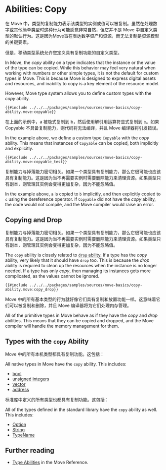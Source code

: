 # Abilities: Copy

在 Move 中，类型的复制能力表示该类型的实例或值可以被复制。虽然在处理数字或其他简单类型时这种行为可能感觉非常自然，但它并不是 Move 中自定义类型的默认行为。这是因为Move旨在表达数字资产和资源，而无法复制是资源模型的关键要素。

但是，移动类型系统允许您定义具有复制功能的自定义类型。

In Move, the _copy_ ability on a type indicates that the instance or the value of the type can be
copied. While this behavior may feel very natural when working with numbers or other simple types,
it is not the default for custom types in Move. This is because Move is designed to express digital
assets and resources, and inability to copy is a key element of the resource model.

However, Move type system allows you to define custom types with the _copy_ ability.

```move
{{#include ../../../packages/samples/sources/move-basics/copy-ability.move:copyable}}
```

在上面的示例中，a 被隐式复制到 b，然后使用解引用运算符显式复制到 c。如果 Copyable 不具备复制能力，则代码将无法编译，并且 Move 编译器将引发错误。

In the example above, we define a custom type `Copyable` with the _copy_ ability. This means that
instances of `Copyable` can be copied, both implicitly and explicitly.

```move
{{#include ../../../packages/samples/sources/move-basics/copy-ability.move:copyable_test}}
```

复制能力与掉落能力密切相关。如果一个类型具有复制能力，那么它很可能也应该具有复制能力。这是因为当不再需要实例时需要删除能力来清理资源。如果类型只有副本，则管理其实例会变得更加复杂，因为不能忽略值。

In the example above, `a` is copied to `b` implicitly, and then explicitly copied to `c` using the
dereference operator. If `Copyable` did not have the _copy_ ability, the code would not compile, and
the Move compiler would raise an error.

## Copying and Drop

复制能力与掉落能力密切相关。如果一个类型具有复制能力，那么它很可能也应该具有复制能力。这是因为当不再需要实例时需要删除能力来清理资源。如果类型只有副本，则管理其实例会变得更加复杂，因为不能忽略值。

The `copy` ability is closely related to [`drop` ability](./drop-ability.md). If a type has the
_copy_ ability, very likely that it should have `drop` too. This is because the _drop_ ability is
required to clean up the resources when the instance is no longer needed. If a type has only _copy_,
then managing its instances gets more complicated, as the values cannot be ignored.

```move
{{#include ../../../packages/samples/sources/move-basics/copy-ability.move:copy_drop}}
```

Move 中的所有基本类型的行为就好像它们具有复制和放置功能一样。这意味着它们可以被复制和删除，并且 Move 编译器将为它们处理内存管理。

All of the primitive types in Move behave as if they have the _copy_ and _drop_ abilities. This
means that they can be copied and dropped, and the Move compiler will handle the memory management
for them.

## Types with the `copy` Ability

Move 中的所有本机类型都具有复制功能。这包括：

All native types in Move have the `copy` ability. This includes:

- [bool](./../move-basics/primitive-types.md#booleans)
- [unsigned integers](./../move-basics/primitive-types.md#integers)
- [vector](./../move-basics/vector.md)
- [address](./../move-basics/address.md)

标准库中定义的所有类型也都具有复制功能。这包括：

All of the types defined in the standard library have the `copy` ability as well. This includes:

- [Option](./../move-basics/option.md)
- [String](./../move-basics/string.md)
- [TypeName](./../move-basics/type-reflection.md#typename)

## Further reading

- [Type Abilities](/reference/type-abilities.html) in the Move Reference.
